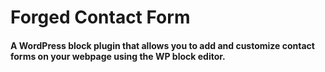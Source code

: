 # Forged Contact Form
#### A WordPress block plugin that allows you to add and customize contact forms on your webpage using the WP block editor.